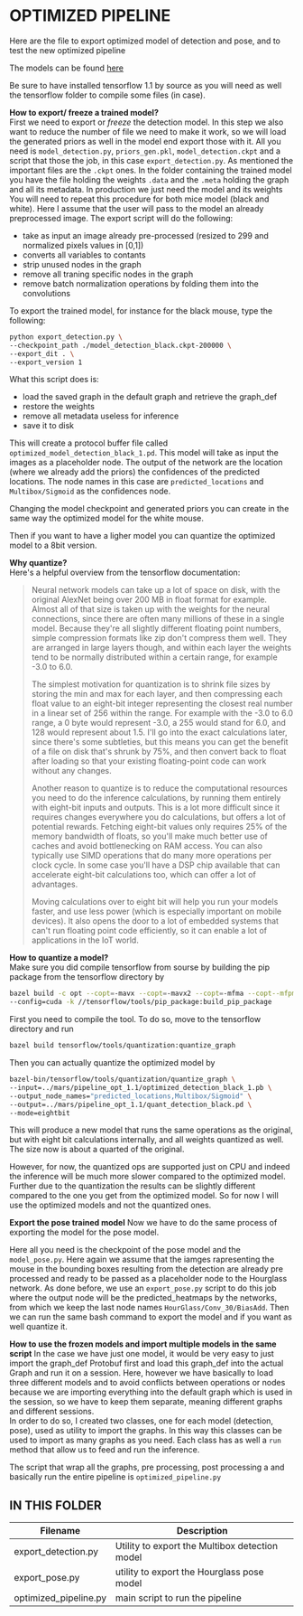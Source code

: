 # OPTIMIZED PIPELINE

Here are the file to export optimized model of detection and pose, and to test the new optimized pipeline

The models can be found [here](https://www.dropbox.com/home/team_folder/MARS/D_pipeline_opt_1.1)

Be sure to have installed tensorflow 1.1 by source as you will need as well the tensorflow folder to compile some files (in case).

**How to export/ freeze a trained model?**  
First we need to export or *freeze* the detection model. In this step we also want to reduce the number of file we need to make it work, so we will load the generated priors as well in the model end export those with it. 
All you need is `model_detection.py`, `priors_gen.pkl`, `model_detection.ckpt` and a script that those the job, in this case `export_detection.py`.
As mentioned the important files are the `.ckpt` ones. In the folder containing the trained model you have the file holding the 
weights `.data` and the `.meta` holding the graph and all its metadata. In production we just need the model and its weights
You will need to repeat this procedure for both mice model (black and white). Here I assume that the user will pass to the model an already 
preprocessed image. The export script will do the following:  
  * take as input an image already pre-processed (resized to 299 and normalized pixels values in [0,1])
  * converts all variables to contants
  * strip unused nodes in the graph
  * remove all traning specific nodes in the graph
  * remove batch normalization operations by folding them into the convolutions

To export the trained model, for instance for the black mouse, type the following:
```sh
python export_detection.py \
--checkpoint_path ./model_detection_black.ckpt-200000 \
--export_dit . \
--export_version 1
```
What this script does is:
* load the saved graph in the default graph and retrieve the graph_def
* restore the weights 
* remove all metadata useless for inference 
* save it to disk

This will create a protocol buffer file called `optimized_model_detection_black_1.pd`. This model will take as input
the images as a placeholder node. The output of the network are the location (where we already add the priors) the 
confidences of the predicted locations. The node names in this case are `predicted_locations` and `Multibox/Sigmoid`
as the confidences node.

Changing the model checkpoint and generated priors you can create in the same way the optimized model for the white mouse.

Then if you want to have a ligher model you can quantize the optimized model to a 8bit version.

**Why quantize?**  
Here's a helpful overview from the tensorflow documentation:

>Neural network models can take up a lot of space on disk, with the original AlexNet being over 200 MB in float format for example. Almost all of that size is taken up with the weights for the neural connections, since there are often many millions of these in a single model. Because they're all slightly different floating point numbers, simple compression formats like zip don't compress them well. They are arranged in large layers though, and within each layer the weights tend to be normally distributed within a certain range, for example -3.0 to 6.0.
>
>The simplest motivation for quantization is to shrink file sizes by storing the min and max for each layer, and then compressing each float value to an eight-bit integer representing the closest real number in a linear set of 256 within the range. For example with the -3.0 to 6.0 range, a 0 byte would represent -3.0, a 255 would stand for 6.0, and 128 would represent about 1.5. I'll go into the exact  calculations later, since there's some subtleties, but this means you can get the benefit of a file on disk that's shrunk by 75%, and then convert back to float after loading so that your existing floating-point code can work without any changes.
>
>Another reason to quantize is to reduce the computational resources you need to do the inference calculations, by running them entirely with eight-bit inputs and outputs. This is a lot more difficult since it requires changes everywhere you  do calculations, but offers a lot of potential rewards. Fetching eight-bit values only requires 25% of the memory bandwidth of floats, so you'll make much better use of caches and avoid bottlenecking on RAM access. You can also typically use SIMD operations that do many more operations per clock cycle. In some case you'll have a DSP chip available that can accelerate eight-bit calculations too, which can offer a lot of advantages.
>
>Moving calculations over to eight bit will help you run your models faster, and use less power (which is especially important on mobile devices). It also opens the door to a lot of embedded systems that can't run floating point code efficiently, so it can enable a lot of applications in the IoT world.

**How to quantize a model?**  
Make sure you did compile tensorflow from sourse by building the pip package from the tensorflow directory by 
```sh 
bazel build -c opt --copt=-mavx --copt=-mavx2 --copt=-mfma --copt--mfpmath=both --copt=-msse4.1 --copt=-msse4.2 \
--config=cuda -k //tensorflow/tools/pip_package:build_pip_package
```

First you need to compile the tool. To do so, move to the tensorflow directory and run 
```sh 
bazel build tensorflow/tools/quantization:quantize_graph
```
Then you can actually quantize the optimized model by 
```sh 
bazel-bin/tensorflow/tools/quantization/quantize_graph \
--input=../mars/pipeline_opt_1.1/optimized_detection_black_1.pb \
--output_node_names="predicted_locations,Multibox/Sigmoid" \
--output=../mars/pipeline_opt_1.1/quant_detection_black.pd \
--mode=eightbit
```
This will produce a new model that runs the same operations as the original, but with eight bit calculations internally, 
and all weights quantized as well. The size now is about a quarted of the original.

However, for now, the quantized ops are supported just on CPU and indeed the inference will be much more slower compared to the 
optimized model. Further due to the quantization the results can be slightly different compared to the one you get from the 
optimized model. So for now I will use the optimized models and not the quantized ones.

**Export the pose trained model**
Now we have to do the same process of exporting the model for the pose model.

Here all you need is the checkpoint of the pose model and the `model_pose.py`. Here again we assume that the iamges rapresenting
the mouse in the bounding boxes resulting from the detection are already pre processed and ready to be passed as a placeholder node
to the Hourglass network.
As done before, we use an `export_pose.py` script to do this job where the output node will be the predicted_heatmaps by the
networks, from which we keep the last node names `HourGlass/Conv_30/BiasAdd`.
Then we can run the same bash command to export the model and if you want as well quantize it.

**How to use the frozen models and import multiple models in the same script**
In the case we have just one model, it would be very easy to just import the graph_def Protobuf first and load this graph_def into the actual Graph and run it on a session. Here, however we have basically to load three different models and to avoid conflicts between operations or nodes because we are importing everything into the default graph which is used in the session, so we have to keep them separate, meaning different graphs and different sessions.  
In order to do so, I created two classes, one for each model (detection, pose), used as utility to import the graphs. In this way this classes can be used to import as many graphs as you need. Each class has as well a `run` method that allow us to feed and run the inference.

The script that wrap all the graphs, pre processing, post processing a and basically run the entire pipeline is `optimized_pipeline.py`

## IN THIS FOLDER

|Filename | Description|
|---------|------------|
|export_detection.py | Utility to export the Multibox detection model|
|export_pose.py | utility to export the Hourglass pose model|
|optimized_pipeline.py| main script to run the pipeline|






